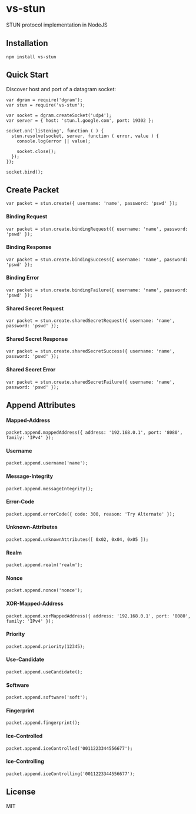 vs-stun
=======

STUN protocol implementation in NodeJS


Installation
------------

```
npm install vs-stun
```


Quick Start
-----------

Discover host and port of a datagram socket:

```
var dgram = require('dgram');
var stun = require('vs-stun');

var socket = dgram.createSocket('udp4');
var server = { host: 'stun.l.google.com', port: 19302 };

socket.on('listening', function ( ) {
  stun.resolve(socket, server, function ( error, value ) {
    console.log(error || value);

    socket.close();
  });
});

socket.bind();
```


Create Packet
-------------

```
var packet = stun.create({ username: 'name', password: 'pswd' });
```


#### Binding Request ####

```
var packet = stun.create.bindingRequest({ username: 'name', password: 'pswd' });
```

#### Binding Response ####

```
var packet = stun.create.bindingSuccess({ username: 'name', password: 'pswd' });
```

#### Binding Error ####

```
var packet = stun.create.bindingFailure({ username: 'name', password: 'pswd' });
```

#### Shared Secret Request ####

```
var packet = stun.create.sharedSecretRequest({ username: 'name', password: 'pswd' });
```

#### Shared Secret Response ####

```
var packet = stun.create.sharedSecretSuccess({ username: 'name', password: 'pswd' });
```

#### Shared Secret Error ####

```
var packet = stun.create.sharedSecretFailure({ username: 'name', password: 'pswd' });
```


Append Attributes
-----------------


#### Mapped-Address ####

```
packet.append.mappedAddress({ address: '192.168.0.1', port: '8080', family: 'IPv4' });
```

#### Username ####

```
packet.append.username('name');
```

#### Message-Integrity ####

```
packet.append.messageIntegrity();
```

#### Error-Code ####

```
packet.append.errorCode({ code: 300, reason: 'Try Alternate' });
```

#### Unknown-Attributes ####

```
packet.append.unknownAttributes([ 0x02, 0x04, 0x05 ]);
```

#### Realm ####

```
packet.append.realm('realm');
```

#### Nonce ####

```
packet.append.nonce('nonce');
```

#### XOR-Mapped-Address ####

```
packet.append.xorMappedAddress({ address: '192.168.0.1', port: '8080', family: 'IPv4' });
```

#### Priority ####

```
packet.append.priority(12345);
```

#### Use-Candidate ####

```
packet.append.useCandidate();
```

#### Software ####

```
packet.append.software('soft');
```

#### Fingerprint ####

```
packet.append.fingerprint();
```

#### Ice-Controlled ####

```
packet.append.iceControlled('0011223344556677');
```

#### Ice-Controlling ####

```
packet.append.iceControlling('0011223344556677');
```


License
-------

MIT

